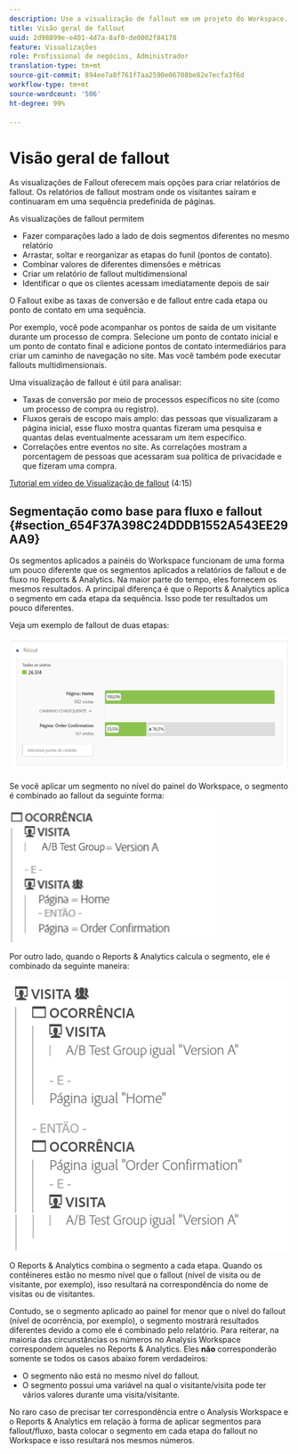 ```yaml
---
description: Use a visualização de fallout em um projeto do Workspace.
title: Visão geral de fallout
uuid: 2d98899e-e401-4d7a-8af0-de0002f84178
feature: Visualizações
role: Profissional de negócios, Administrador
translation-type: tm+mt
source-git-commit: 894ee7a8f761f7aa2590e06708be82e7ecfa3f6d
workflow-type: tm+mt
source-wordcount: '506'
ht-degree: 99%

---
```



# Visão geral de fallout

As visualizações de Fallout oferecem mais opções para criar relatórios de fallout. Os relatórios de fallout mostram onde os visitantes saíram e continuaram em uma sequência predefinida de páginas.

As visualizações de fallout permitem

* Fazer comparações lado a lado de dois segmentos diferentes no mesmo relatório
* Arrastar, soltar e reorganizar as etapas do funil (pontos de contato).
* Combinar valores de diferentes dimensões e métricas
* Criar um relatório de fallout multidimensional
* Identificar o que os clientes acessam imediatamente depois de sair

O Fallout exibe as taxas de conversão e de fallout entre cada etapa ou ponto de contato em uma sequência.

Por exemplo, você pode acompanhar os pontos de saída de um visitante durante um processo de compra. Selecione um ponto de contato inicial e um ponto de contato final e adicione pontos de contato intermediários para criar um caminho de navegação no site. Mas você também pode executar fallouts multidimensionais.

Uma visualização de fallout é útil para analisar:

* Taxas de conversão por meio de processos específicos no site (como um processo de compra ou registro).
* Fluxos gerais de escopo mais amplo: das pessoas que visualizaram a página inicial, esse fluxo mostra quantas fizeram uma pesquisa e quantas delas eventualmente acessaram um item específico.
* Correlações entre eventos no site. As correlações mostram a porcentagem de pessoas que acessaram sua política de privacidade e que fizeram uma compra.

[Tutorial em vídeo de Visualização de fallout](https://docs.adobe.com/content/help/pt-BR/analytics-learn/tutorials/analysis-workspace/analyzing-customer-journeys/fallout-visualization.html) (4:15)

## Segmentação como base para fluxo e fallout {#section_654F37A398C24DDDB1552A543EE29AA9}

Os segmentos aplicados a painéis do Workspace funcionam de uma forma um pouco diferente que os segmentos aplicados a relatórios de fallout e de fluxo no Reports &amp; Analytics. Na maior parte do tempo, eles fornecem os mesmos resultados. A principal diferença é que o Reports &amp; Analytics aplica o segmento em cada etapa da sequência. Isso pode ter resultados um pouco diferentes.

Veja um exemplo de fallout de duas etapas:

![](assets/fallout_segments1.png)

Se você aplicar um segmento no nível do painel do Workspace, o segmento é combinado ao fallout da seguinte forma:

![](assets/fallout_seg.png)

Por outro lado, quando o Reports &amp; Analytics calcula o segmento, ele é combinado da seguinte maneira:

![](assets/fallout_segments3.png)

O Reports &amp; Analytics combina o segmento a cada etapa. Quando os contêineres estão no mesmo nível que o fallout (nível de visita ou de visitante, por exemplo), isso resultará na correspondência do nome de visitas ou de visitantes.

Contudo, se o segmento aplicado ao painel for menor que o nível do fallout (nível de ocorrência, por exemplo), o segmento mostrará resultados diferentes devido a como ele é combinado pelo relatório. Para reiterar, na maioria das circunstâncias os números no Analysis Workspace correspondem àqueles no Reports &amp; Analytics. Eles **não** corresponderão somente se todos os casos abaixo forem verdadeiros:

* O segmento não está no mesmo nível do fallout.
* O segmento possui uma variável na qual o visitante/visita pode ter vários valores durante uma visita/visitante.

No raro caso de precisar ter correspondência entre o Analysis Workspace e o Reports &amp; Analytics em relação à forma de aplicar segmentos para fallout/fluxo, basta colocar o segmento em cada etapa do fallout no Workspace e isso resultará nos mesmos números.
